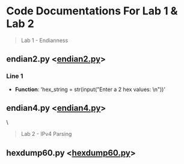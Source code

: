 # Code Documentations For Lab 1 & Lab 2

> Lab 1 - Endianness
## endian2.py <[endian2.py](https://github.com/Shilpa-Ramoo/work/blob/c372829ce7eed45bca7074c438849e15874ad6f4/endian2.py)>

### Line 1

- **Function**: 'hex_string = str(input("Enter a 2 hex values: \n"))'


## endian4.py <[endian4.py](https://github.com/Shilpa-Ramoo/work/blob/c372829ce7eed45bca7074c438849e15874ad6f4/endian4.py)>


\
> Lab 2 - IPv4 Parsing
## hexdump60.py <[hexdump60.py](https://github.com/Shilpa-Ramoo/work/blob/c372829ce7eed45bca7074c438849e15874ad6f4/hexdump60.py)>
